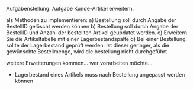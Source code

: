Aufgabenstellung:
Aufgabe Kunde-Artikel erweitern.

als Methoden zu implementieren:
a) Bestellung soll durch Angabe der BestellID gelöscht werden können
b) Bestellung soll durch Angabe der BestellID und Anzahl der bestellten Artikel geupdatet werden.
c) Erweitern Sie die Artikeltabelle mit einer Lagerbestandspalte
d) Bei einer Bestellung, sollte der Lagerbestand geprüft werden. Ist dieser geringer, als die gewünschte Bestellmenge, wird die bestellung nicht durchgeführt.

weitere Erweiterungen kommen...
wer vorarbeiten möchte...

- Lagerbestand eines Artikels muss nach Bestellung angepasst werden können
